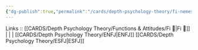 ```yaml
---
{"dg-publish":true,"permalink":"/cards/depth-psychology-theory/fi-nemesis/","created":"2023-01-05T12:02:14.771+01:00","updated":"2023-02-26T16:45:14.625+01:00"}
---
```


Links :: [[CARDS/Depth Psychology Theory/Functions & Attitudes/Fi 🔱\|Fi 🔱]] |  |  | 
[[CARDS/Depth Psychology Theory/ENFJ\|ENFJ]]
[[CARDS/Depth Psychology Theory/ESFJ\|ESFJ]]
